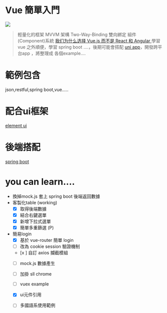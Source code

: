 # Vue 簡單入門
![](https://i.imgur.com/YNC9xye.png)
> 輕量化的框架
MVVM 架構
Two-Way-Binding 雙向綁定
組件(Component)系統
[我们为什么选择 Vue.js 而不是 React 和 Angular ](https://www.infoq.cn/article/2016/12/why-Vue-js-no-react)
學習 vue 之外順便，學習 spring boot ....，後期可能會搭配
[uni app](https://uniapp.dcloud.io/)，開發跨平台app ，將整理成 各個example....


# 範例包含
json,restful,spring boot,vue.....

# 配合ui框架
[element ui](https://element.eleme.io/#/zh-CN)

# 後端搭配
[spring boot](https://spring.io/)

# you can learn....
* 換掉mock.js 套上 spring boot 後端返回數據
* 客製化table (working)
  - [x] 取得後端數據 
  - [x] 結合右鍵選單 
  - [x] 新增下拉式選單
  - [x] 簡單多重篩選 (P)
* 簡易login
  - [x] 基於 vue-router 簡單 login
  - [ ] 改為 cookie session 驗證機制
  - [x ] 自訂 axios 攔截模組
  - [ ] mock.js 數據產生
  - [ ] 加掛 sll chrome
  - [ ] vuex example
  - [x] ui元件引用
  - [ ] 多國語系使用範例

